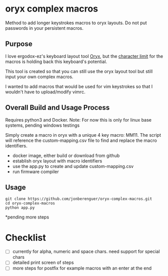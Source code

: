 # oryx complex macros
Method to add longer keystrokes macros to oryx layouts. Do not put passwords in your persistent macros.

## Purpose
I love ergodox-ez's keyboard layout tool [Oryx](https://configure.ergodox-ez.com/), but the [character limit](https://blog.zsa.io/2003-oryx-macros/) for the macros is holding back this keyboard's potential.

This tool is created so that you can still use the oryx layout tool but still input your own complex macros.

I wanted to add macros that would be used for vim keystrokes so that I wouldn't have to upload/modify vimrc.


## Overall Build and Usage Process
Requires python3 and Docker.
Note: For now this is only for linux base systems, pending windows testings

Simply create a macro in oryx with a unique 4 key macro: MM11. The script will reference the custom-mapping.csv file to find and replace the macro identifiers.

- docker image, either build or download from github
- establish oryx layout with macro identifiers
- use the app.py to create and update custom-mapping.csv
- run firmware compiler


## Usage
```
git clone https://github.com/jonberenguer/oryx-complex-macros.git
cd oryx-complex-macros
python app.py
```

*pending more steps


# Checklist
- [ ] currently for alpha, numeric and space chars. need support for special chars
- [ ] detailed print screen of steps
- [ ] more steps for postfix for example macros with an enter at the end
